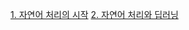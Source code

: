 [1. 자연어 처리의 시작](https://cha2y0ung.notion.site/e2621af64ba14430abe4a0c2bca4b33f?pvs=4)
[2. 자연어 처리와 딥러닝](https://cha2y0ung.notion.site/b70dde4350844aa08a35edf629f36f0b?pvs=4)
